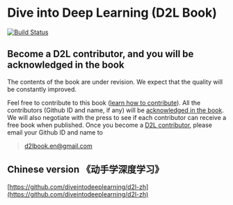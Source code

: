 # Dive into Deep Learning (D2L Book)

[![Build Status](http://ci.diveintodeeplearning.org/job/en/job/master/badge/icon)](http://ci.diveintodeeplearning.org/job/en/job/master/)

## Become a D2L contributor, and you will be acknowledged in the book

The contents of the book are under revision. We expect that the quality will be constantly improved.

Feel free to contribute to this book ([learn how to contribute](http://en.diveintodeeplearning.org/chapter_appendix/how-to-contribute.html)). All the contributors (Github ID and name, if any) will be [acknowledged in the book](http://en.diveintodeeplearning.org/chapter_introduction/preface.html#Acknowledgments). We will also negotiate with the press to see if each contributor can receive a free book when published. Once you become a [D2L contributor](https://github.com/diveintodeeplearning/d2l-en/graphs/contributors), please email your Github ID and name to 

> d2lbook.en@gmail.com


## Chinese version 《动手学深度学习》

[https://github.com/diveintodeeplearning/d2l-zh](https://github.com/diveintodeeplearning/d2l-zh)

